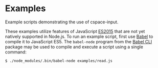# Examples

Example scripts demonstrating the use of cspace-input.

These examples utilize features of JavaScript [ES2015](https://github.com/lukehoban/es6features#readme) that are not yet natively supported in Node.js. To run an example script, first use [Babel](http://babeljs.io/) to compile it to JavaScript ES5. The `babel-node` program from the [Babel CLI](https://babeljs.io/docs/usage/cli/) package may be used to compile and execute a script using a single command:

```
$ ./node_modules/.bin/babel-node examples/read.js
```
